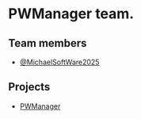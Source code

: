 # PWManager team.
## Team members
- [@MichaelSoftWare2025](https://github.com/MichaelSoftWare2025)

## Projects
- [PWManager](https://github.com/PWManager/PWManager)
